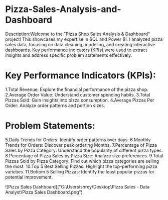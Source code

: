 # Pizza-Sales-Analysis-and-Dashboard
Description:Welcome to the "Pizza Shop Sales Analysis &amp; Dashboard" project! This showcases my expertise in SQL and Power BI. I analyzed pizza sales data, focusing on data cleaning, modeling, and creating interactive dashboards. Key performance indicators (KPIs) were used to extract insights and address specific problem statements effectively.

# Key Performance Indicators (KPIs):
1.Total Revenue: Explore the financial performance of the pizza shop.
2.Average Order Value: Understand customer spending habits.
3.Total Pizzas Sold: Gain insights into pizza consumption.
4.Average Pizzas Per Order: Analyze order patterns and portion sizes.

# Problem Statements:
5.Daily Trends for Orders: Identify order patterns over days.
6.Monthly Trends for Orders: Discover peak ordering Months.
7.Percentage of Pizza Sales by Pizza Category: Understand the popularity of different pizza types.
8.Percentage of Pizza Sales by Pizza Size: Analyze size preferences.
9.Total Pizzas Sold by Pizza Category: Find out which pizza categories are selling the most.
10.Top 5 Best Selling Pizzas: Highlight the top-performing pizza varieties.
11.Bottom 5 Selling Pizzas: Identify the least popular pizzas for potential improvement.

![Pizza Sales Dashboard]("C:\Users\shrey\Desktop\Pizza Sales - Data Analyst\Pizza Sales Dashboard.png")



